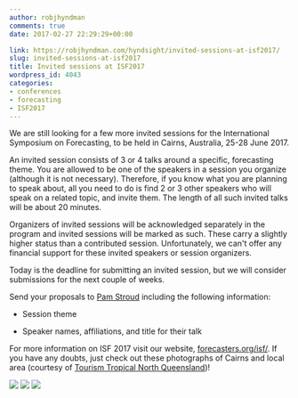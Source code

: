 ```yaml
---
author: robjhyndman
comments: true
date: 2017-02-27 22:29:29+00:00

link: https://robjhyndman.com/hyndsight/invited-sessions-at-isf2017/
slug: invited-sessions-at-isf2017
title: Invited sessions at ISF2017
wordpress_id: 4043
categories:
- conferences
- forecasting
- ISF2017
---
```


We are still looking for a few more invited sessions for the International Symposium on Forecasting, to be held in Cairns, Australia, 25-28 June 2017.<!-- more -->

An invited session consists of 3 or 4 talks around a specific, forecasting theme. You are allowed to be one of the speakers in a session you organize (although it is not necessary). Therefore, if you know what you are planning to speak about, all you need to do is find 2 or 3 other speakers who will speak on a related topic, and invite them. The length of all such invited talks will be about 20 minutes.

Organizers of invited sessions will be acknowledged separately in the program and invited sessions will be marked as such. These carry a slightly higher status than a contributed session. Unfortunately, we can't offer any financial support for these invited speakers or session organizers.

Today is the deadline for submitting an invited session, but we will consider submissions for the next couple of weeks.

Send your proposals to [Pam Stroud](mailto:pamstroud@forecasters.org?subject=ISF%202017%20-%20Organized%20Session) including the following information:




    
  * Session theme

    
  * Speaker names, affiliations, and title for their talk



For more information on ISF 2017 visit our website, [forecasters.org/isf/](http://forecasters.org/isf/). If you have any doubts, just check out these photographs of Cairns and local area (courtesy of [Tourism Tropical North Queensland](http://ttnq.org.au))!

![](/files/Tourism-Tropical-North-Queensland-66l28xgrgRiCbMb.resized.jpg)
![](/files/Tourism-Tropical-North-Queensland-0SSPMGFDgxxVhbE.resized.resized.jpg)
![](http://dmxhl5sgly8nk.cloudfront.net/dst_53/large/large_Tourism-Tropical-North-Queensland-PFHnoeEe6StYw6H.jpg)

